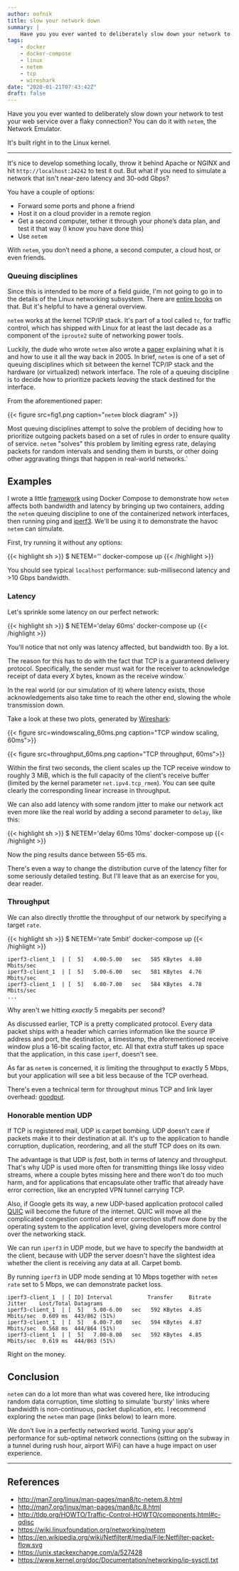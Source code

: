 ```yaml
---
author: oofnik
title: slow your network down
summary: |
    Have you you ever wanted to deliberately slow down your network to test your web service over a flaky connection? You can do it with `netem`, the Network Emulator.
tags:
    - docker
    - docker-compose
    - linux
    - netem
    - tcp
    - wireshark
date: "2020-01-21T07:43:42Z"
draft: false
---
```


Have you you ever wanted to deliberately slow down your network to test your web service over a flaky connection? You can do it with `netem`, the Network Emulator.

It's built right in to the Linux kernel.

---

It's nice to develop something locally, throw it behind Apache or NGINX and hit `http://localhost:24242` to test it out. But what if you need to simulate a network that isn't near-zero latency and 30-odd Gbps?

You have a couple of options:

* Forward some ports and phone a friend
* Host it on a cloud provider in a remote region
* Get a second computer, tether it through your phone’s data plan, and test it that way (I know you have done this)
* Use `netem`

With `netem`, you don’t need a phone, a second computer, a cloud host, or even friends.


### Queuing disciplines

Since this is intended to be more of a field guide, I'm not going to go in to the details of the Linux networking subsystem. There are [entire books](https://www.amazon.com/dp/0596002556) on that. But it's helpful to have a general overview.

`netem` works at the kernel TCP/IP stack. It's part of a tool called `tc`, for traffic control, which has shipped with Linux for at least the last decade as a component of the `iproute2` suite of networking power tools.


Luckily, the dude who wrote `netem` also wrote a [paper](netem.pdf) explaining what it is and how to use it all the way back in 2005. In brief, `netem` is one of a set of queuing disciplines which sit between the kernel TCP/IP stack and the hardware (or virtualized) network interface. The role of a queuing discipline is to decide how to prioritize packets _leaving_ the stack destined for the interface.

From the aforementioned paper:

{{< figure src=fig1.png caption="`netem` block diagram" >}}


Most queuing disciplines attempt to solve the problem of deciding how to prioritize outgoing packets based on a set of rules in order to ensure quality of service. `netem` "solves" this problem by limiting egress rate, delaying packets for random intervals and sending them in bursts, or other doing other aggravating things that happen in real-world networks.`

## Examples


I wrote a little [framework](https://github.com/oofnikj/netem-examples) using Docker Compose to demonstrate how `netem` affects both bandwidth and latency by bringing up two containers, adding the `netem` queuing discipline to one of the containerized network interfaces, then running ping and [iperf3](https://github.com/esnet/iperf). We'll be using it to demonstrate the havoc `netem` can simulate.


First, try running it without any options:

{{< highlight sh >}}
$ NETEM='' docker-compose up
{{< /highlight >}}

You should see typical `localhost` performance: sub-millisecond latency and >10 Gbps bandwidth.

### Latency


Let's sprinkle some latency on our perfect network:

{{< highlight sh >}}
$ NETEM='delay 60ms' docker-compose up
{{< /highlight >}}

You'll notice that not only was latency affected, but bandwidth too. By a lot.

The reason for this has to do with the fact that TCP is a guaranteed delivery protocol. Specifically, the sender must wait for the receiver to acknowledge receipt of data every *X* bytes, known as the receive window.`

In the real world (or our simulation of it) where latency exists, those acknowledgements also take time to reach the other end, slowing the whole transmission down.

Take a look at these two plots, generated by [Wireshark](https://wireshark.org):

{{< figure src=windowscaling_60ms.png caption="TCP window scaling, 60ms">}}

{{< figure src=throughput_60ms.png caption="TCP throughput, 60ms">}}


Within the first two seconds, the client scales up the TCP receive window to roughly 3 MiB, which is the full capacity of the client's receive buffer (limited by the kernel parameter `net.ipv4.tcp_rmem`). You can see quite clearly the corresponding linear increase in throughput.


We can also add latency with some random jitter to make our network act even more like the real world by adding a second parameter to `delay`, like this:

{{< highlight sh >}}
$ NETEM='delay 60ms 10ms' docker-compose up
{{< /highlight >}}


Now the ping results dance between 55-65 ms.

There's even a way to change the distribution curve of the latency filter for some seriously detailed testing. But I'll leave that as an exercise for you, dear reader.


### Throughput


We can also directly throttle the throughput of our network by specifying a target `rate`.

{{< highlight sh >}}
$ NETEM='rate 5mbit' docker-compose up
{{< /highlight >}}

    iperf3-client_1  | [  5]   4.00-5.00   sec   585 KBytes  4.80 Mbits/sec                  
    iperf3-client_1  | [  5]   5.00-6.00   sec   581 KBytes  4.76 Mbits/sec                  
    iperf3-client_1  | [  5]   6.00-7.00   sec   584 KBytes  4.78 Mbits/sec  
    ...

Why aren't we hitting _exactly_ 5 megabits per second?

As discussed earlier, TCP is a pretty complicated protocol. Every data packet ships with a header which carries information like the source IP address and port, the destination, a timestamp, the aforementioned receive window plus a 16-bit scaling factor, etc. All that extra stuff takes up space that the application, in this case `iperf`, doesn't see.


As far as `netem` is concerned, it _is_ limiting the throughput to exactly 5 Mbps, but your application will see a bit less because of the TCP overhead.

There's even a technical term for throughput minus TCP and link layer overhead: [goodput](https://en.wikipedia.org/wiki/Goodput).

### Honorable mention UDP

If TCP is registered mail, UDP is carpet bombing. UDP doesn't care if packets make it to their destination at all. It's up to the application to handle corruption, duplication, reordering, and all the stuff TCP does on its own.

The advantage is that UDP is _fast_, both in terms of latency and throughput. That's why UDP is used more often for transmitting things like lossy video streams, where a couple bytes missing here and there won't do too much harm, and for applications that encapsulate other traffic that already have error correction, like an encrypted VPN tunnel carrying TCP.

Also, if Google gets its way, a new UDP-based application protocol called [QUIC](https://www.chromium.org/quic) will become the future of the internet. QUIC will move all the complicated congestion control and error correction stuff now done by the operating system to the application level, giving developers more control over the networking stack.

We can run `iperf3` in UDP mode, but we have to specify the bandwidth at the client, because with UDP the server doesn't have the slightest idea whether the client is receiving any data at all. Carpet bomb.


By running `iperf3` in UDP mode sending at 10 Mbps together with `netem rate` set to 5 Mbps, we can demonstrate packet loss.

    iperf3-client_1  | [ ID] Interval           Transfer     Bitrate         Jitter    Lost/Total Datagrams
    iperf3-client_1  | [  5]   5.00-6.00   sec   592 KBytes  4.85 Mbits/sec  0.609 ms  443/862 (51%)  
    iperf3-client_1  | [  5]   6.00-7.00   sec   594 KBytes  4.87 Mbits/sec  0.568 ms  444/864 (51%)  
    iperf3-client_1  | [  5]   7.00-8.00   sec   592 KBytes  4.85 Mbits/sec  0.619 ms  444/863 (51%)

Right on the money.


## Conclusion


`netem` can do a lot more than what was covered here, like introducing random data corruption, time slotting to simulate 'bursty' links where bandwidth is non-continuous, packet duplication, etc. I recommend exploring the `netem` man page (links below) to learn more.

We don't live in a perfectly networked world. Tuning your app's performance for sub-optimal network connections (sitting on the subway in a tunnel during rush hour, airport WiFi) can have a huge impact on user experience.


---
References
---

* http://man7.org/linux/man-pages/man8/tc-netem.8.html
* http://man7.org/linux/man-pages/man8/tc.8.html
* http://tldp.org/HOWTO/Traffic-Control-HOWTO/components.html#c-qdisc
* https://wiki.linuxfoundation.org/networking/netem
* https://en.wikipedia.org/wiki/Netfilter#/media/File:Netfilter-packet-flow.svg
* https://unix.stackexchange.com/a/527428
* https://www.kernel.org/doc/Documentation/networking/ip-sysctl.txt